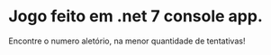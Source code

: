 # Jogo feito em .net 7 console app.
 Encontre o numero aletório, na menor quantidade de tentativas!
